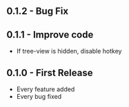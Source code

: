 ## 0.1.2 - Bug Fix
## 0.1.1 - Improve code
* If tree-view is hidden, disable hotkey
## 0.1.0 - First Release
* Every feature added
* Every bug fixed
